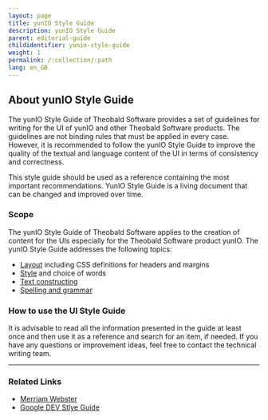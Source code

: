```yaml
---
layout: page
title: yunIO Style Guide
description: yunIO Style Guide
parent: editorial-guide
childidentifier: yunio-style-guide
weight: 1
permalink: /:collection/:path
lang: en_GB
---
```


## About yunIO Style Guide

The yunIO Style Guide of Theobald Software provides a set of guidelines for writing for the UI of yunIO and other Theobald Software products. The guidelines are not binding rules that must be applied in every case. However, it is recommended to follow the yunIO Style Guide to improve the quality of the textual and language content of the UI in terms of consistency and correctness.


This style guide should be used as a reference containing the most important recommendations. YunIO Style Guide is a living document that can be changed and improved over time.



### Scope
The yunIO Style Guide of Theobald Software applies to the creation of content for the UIs especially for the Theobald Software product yunIO. 
The yunIO Style Guide addresses the following topics: 
- [Layout](./yunio-style-guide/layout) including CSS definitions for headers and margins 
- [Style](./yunio-style-guide/style) and choice of words 
- [Text constructing](./yunio-style-guide/text-constructing)
- [Spelling and grammar](./yunio-style-guide/spelling-and-grammar)


### How to use the UI Style Guide
It is advisable to read all the information presented in the guide at least once and then use it as a reference and search for an item, if needed. 
If you have any questions or improvement ideas, feel free to contact the technical writing team. 

***
### Related Links
- [Merriam Webster](https://www.merriam-webster.com)
- [Google DEV Stlye Guide](https://developers.google.com/style)
